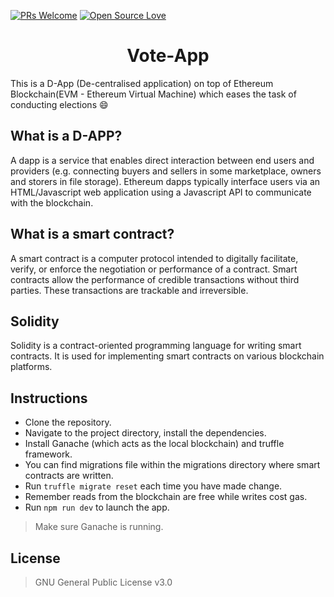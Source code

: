[![PRs Welcome](https://img.shields.io/badge/PRs-welcome-brightgreen.svg?style=flat-square)](http://makeapullrequest.com)
[![Open Source Love](https://badges.frapsoft.com/os/v1/open-source.png?v=103)](https://github.com/ellerbrock/open-source-badges/)

<h1 align="center">Vote-App</h1>

This is a D-App (De-centralised application) on top of Ethereum Blockchain(EVM - Ethereum Virtual Machine) which eases the task of conducting elections :smile:

## What is a D-APP?

A dapp is a service that enables direct interaction between end users and providers (e.g. connecting buyers and sellers in some marketplace, owners and storers in file storage). Ethereum dapps typically interface users via an HTML/Javascript web application using a Javascript API to communicate with the blockchain.

## What is a smart contract?

A smart contract is a computer protocol intended to digitally facilitate, verify, or enforce the negotiation or performance of a contract. Smart contracts allow the performance of credible transactions without third parties. These transactions are trackable and irreversible.

## Solidity

Solidity is a contract-oriented programming language for writing smart contracts. It is used for implementing smart contracts on various blockchain platforms.


## Instructions

* Clone the repository.
* Navigate to the project directory, install the dependencies.
* Install Ganache (which acts as the local blockchain) and truffle framework.
* You can find migrations file within the migrations directory where smart contracts are written.
* Run ```truffle migrate reset``` each time you have made change.
* Remember reads from the blockchain are free while writes cost gas.
* Run ```npm run dev``` to launch the app.
> Make sure Ganache is running.

## License

> GNU General Public License v3.0
